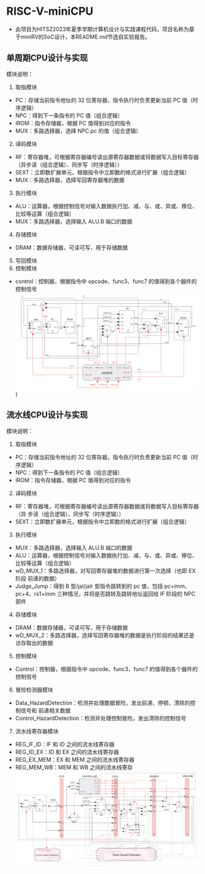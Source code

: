# RISC-V-miniCPU
- 此项目为HITSZ2023年夏季学期计算机设计与实践课程代码，项目名称为基于miniRV的SoC设计，本README.md节选自实验报告。
## 单周期CPU设计与实现
模块说明：
1. 取指模块
- PC：存储当前指令地址的 32 位寄存器，指令执行时负责更新当前 PC 值（时序逻辑）
- NPC：得到下一条指令的 PC 值（组合逻辑）
- IROM：指令存储器，根据 PC 值得到对应的指令
- MUX：多路选择器，选择 NPC.pc 的值（组合逻辑）
2. 译码模块
- RF：寄存器堆，可根据寄存器编号读出源寄存器数据或将数据写入目标寄存器（异步读（组合逻辑）、同步写（时序逻辑））
- SEXT：立即数扩展单元，根据指令中立即数的格式进行扩展（组合逻辑）
- MUX：多路选择器，选择写回寄存器堆的数据
3. 执行模块
- ALU：运算器，根据控制信号对输入数据执行加、减、与、或、异或、移位、比较等运算（组合逻辑）
- MUX：多路选择器，选择输入 ALU.B 端口的数据
4. 存储模块
- DRAM：数据存储器，可读可写，用于存储数据
5. 写回模块
6. 控制模块
- control：控制器，根据指令中 opcode、func3、func7 的值得到各个器件的控制信号
![image](https://github.com/YounG-0516/RISC-V-miniCPU/blob/main/proj_single_cycle/RISCV-CPU-single.png))

## 流水线CPU设计与实现
模块说明：
1. 取指模块
- PC：存储当前指令地址的 32 位寄存器，指令执行时负责更新当前 PC 值（时序逻辑）
- NPC：得到下一条指令的 PC 值（组合逻辑）
- IROM：指令存储器，根据 PC 值得到对应的指令
2. 译码模块
- RF：寄存器堆，可根据寄存器编号读出源寄存器数据或将数据写入目标寄存器（异
步读（组合逻辑）、同步写（时序逻辑））
- SEXT：立即数扩展单元，根据指令中立即数的格式进行扩展（组合逻辑）
3. 执行模块
- MUX：多路选择器，选择输入 ALU.B 端口的数据
- ALU：运算器，根据控制信号对输入数据执行加、减、与、或、异或、移位、比较等运算（组合逻辑）
- wD_MUX_1：多路选择器，对写回寄存器堆的数据进行第一次选择（也即 EX 阶段
前递的数据）
- Judge_Jump：得到 B 型/jal/jalr 型指令跳转到的 pc 值，包括 pc+imm、pc+4、rs1+imm
三种情况，并将是否跳转及跳转地址返回给 IF 阶段的 NPC 部件
4. 存储模块
- DRAM：数据存储器，可读可写，用于存储数据
- wD_MUX_2：多路选择器，选择写回寄存器堆的数据是执行阶段的结果还是访存取出的数据
5. 控制模块
- Control：控制器，根据指令中 opcode、func3、func7 的值得到各个器件的控制信号
6. 冒险检测器模块
- Data_HazardDetection：检测并处理数据冒险，发出前递、停顿、清除的控制信号和
前递相关数据
- Control_HazardDetection：检测并处理控制冒险，发出清除的控制信号
7. 流水线寄存器模块
- REG_IF_ID：IF 和 ID 之间的流水线寄存器
- REG_ID_EX：ID 和 EX 之间的流水线寄存器
- REG_EX_MEM：EX 和 MEM 之间的流水线寄存器
- REG_MEM_WB：MEM 和 WB 之间的流水线寄存
![image](https://github.com/YounG-0516/RISC-V-miniCPU/blob/main/proj_pipeline/RISCV-CPU-pipeline.png)
